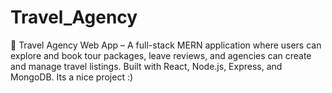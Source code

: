 # Travel_Agency
🧳 Travel Agency Web App – A full-stack MERN application where users can explore and book tour packages, leave reviews, and agencies can create and manage travel listings. Built with React, Node.js, Express, and MongoDB. Its a nice project :)
